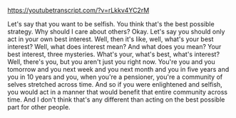 https://youtubetranscript.com/?v=rLkkv4YC2rM

 Let's say that you want to be selfish. You think that's the best possible strategy. Why should I care about others? Okay. Let's say you should only act in your own best interest. Well, then it's like, well, what's your best interest? Well, what does interest mean? And what does you mean? Your best interest, three mysteries. What's your, what's best, what's interest? Well, there's you, but you aren't just you right now. You're you and you tomorrow and you next week and you next month and you in five years and you in 10 years and you, when you're a pensioner, you're a community of selves stretched across time. And so if you were enlightened and selfish, you would act in a manner that would benefit that entire community across time. And I don't think that's any different than acting on the best possible part for other people.